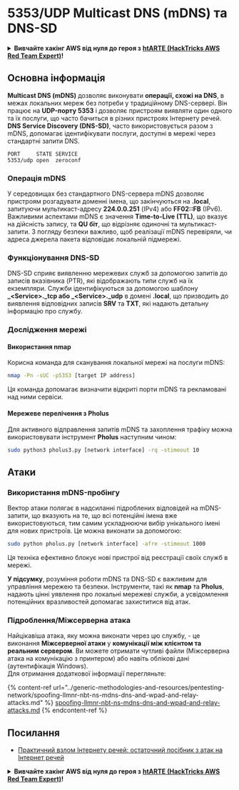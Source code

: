 # 5353/UDP Multicast DNS (mDNS) та DNS-SD

<details>

<summary><strong>Вивчайте хакінг AWS від нуля до героя з</strong> <a href="https://training.hacktricks.xyz/courses/arte"><strong>htARTE (HackTricks AWS Red Team Expert)</strong></a><strong>!</strong></summary>

Інші способи підтримки HackTricks:

* Якщо ви хочете побачити вашу **компанію в рекламі на HackTricks** або **завантажити HackTricks у форматі PDF**, перевірте [**ПЛАНИ ПІДПИСКИ**](https://github.com/sponsors/carlospolop)!
* Отримайте [**офіційний PEASS & HackTricks мерч**](https://peass.creator-spring.com)
* Відкрийте для себе [**Сім'ю PEASS**](https://opensea.io/collection/the-peass-family), нашу колекцію ексклюзивних [**NFT**](https://opensea.io/collection/the-peass-family)
* **Приєднуйтесь до** 💬 [**групи Discord**](https://discord.gg/hRep4RUj7f) або [**групи telegram**](https://t.me/peass) або **слідкуйте** за нами на **Twitter** 🐦 [**@carlospolopm**](https://twitter.com/hacktricks_live)**.**
* **Поділіться своїми хакерськими трюками, надсилайте PR до** [**HackTricks**](https://github.com/carlospolop/hacktricks) **та** [**HackTricks Cloud**](https://github.com/carlospolop/hacktricks-cloud) **репозиторіїв GitHub**.

</details>

## **Основна інформація**

**Multicast DNS (mDNS)** дозволяє виконувати **операції, схожі на DNS**, в межах локальних мереж без потреби у традиційному DNS-сервері. Він працює на **UDP-порту 5353** і дозволяє пристроям виявляти один одного та їх послуги, що часто бачиться в різних пристроях Інтернету речей. **DNS Service Discovery (DNS-SD)**, часто використовується разом з mDNS, допомагає ідентифікувати послуги, доступні в мережі через стандартні запити DNS.
```
PORT     STATE SERVICE
5353/udp open  zeroconf
```
### **Операція mDNS**

У середовищах без стандартного DNS-сервера mDNS дозволяє пристроям розгадувати доменні імена, що закінчуються на **.local**, запитуючи мультикаст-адресу **224.0.0.251** (IPv4) або **FF02::FB** (IPv6). Важливими аспектами mDNS є значення **Time-to-Live (TTL)**, що вказує на дійсність запису, та **QU біт**, що відрізняє одиночні та мультикаст-запити. З погляду безпеки важливо, щоб реалізації mDNS перевіряли, чи адреса джерела пакета відповідає локальній підмережі.

### **Функціонування DNS-SD**

DNS-SD сприяє виявленню мережевих служб за допомогою запитів до записів вказівника (PTR), які відображають типи служб на їх екземпляри. Служби ідентифікуються за допомогою шаблону **_\<Service>.\_tcp або \_\<Service>.\_udp** в домені **.local**, що призводить до виявлення відповідних записів **SRV** та **TXT**, які надають детальну інформацію про службу.

### **Дослідження мережі**

#### **Використання nmap**

Корисна команда для сканування локальної мережі на послуги mDNS:
```bash
nmap -Pn -sUC -p5353 [target IP address]
```
Ця команда допомагає визначити відкриті порти mDNS та рекламовані над ними сервіси.

#### **Мережеве перелічення з Pholus**

Для активного відправлення запитів mDNS та захоплення трафіку можна використовувати інструмент **Pholus** наступним чином:
```bash
sudo python3 pholus3.py [network interface] -rq -stimeout 10
```
## Атаки

### **Використання mDNS-пробінгу**

Вектор атаки полягає в надсиланні підроблених відповідей на mDNS-запити, що вказують на те, що всі потенційні імена вже використовуються, тим самим ускладнюючи вибір унікального імені для нових пристроїв. Це можна виконати за допомогою:
```bash
sudo python pholus.py [network interface] -afre -stimeout 1000
```
Ця техніка ефективно блокує нові пристрої від реєстрації своїх служб в мережі.

**У підсумку**, розуміння роботи mDNS та DNS-SD є важливим для управління мережею та безпеки. Інструменти, такі як **nmap** та **Pholus**, надають цінні уявлення про локальні мережеві служби, а усвідомлення потенційних вразливостей допомагає захиститися від атак.


### Підроблення/Міжсерверна атака

Найцікавіша атака, яку можна виконати через цю службу, - це виконання **Міжсерверної атаки** у **комунікації між клієнтом та реальним сервером**. Ви можете отримати чутливі файли (Міжсерверна атака на комунікацію з принтером) або навіть облікові дані (аутентифікація Windows).\
Для отримання додаткової інформації перегляньте:

{% content-ref url="../generic-methodologies-and-resources/pentesting-network/spoofing-llmnr-nbt-ns-mdns-dns-and-wpad-and-relay-attacks.md" %}
[spoofing-llmnr-nbt-ns-mdns-dns-and-wpad-and-relay-attacks.md](../generic-methodologies-and-resources/pentesting-network/spoofing-llmnr-nbt-ns-mdns-dns-and-wpad-and-relay-attacks.md)
{% endcontent-ref %}

## Посилання

* [Практичний взлом Інтернету речей: остаточний посібник з атак на Інтернет речей](https://books.google.co.uk/books/about/Practical\_IoT\_Hacking.html?id=GbYEEAAAQBAJ\&redir\_esc=y)

<details>

<summary><strong>Вивчайте хакінг AWS від нуля до героя з</strong> <a href="https://training.hacktricks.xyz/courses/arte"><strong>htARTE (HackTricks AWS Red Team Expert)</strong></a><strong>!</strong></summary>

Інші способи підтримки HackTricks:

* Якщо ви хочете побачити свою **компанію рекламовану на HackTricks** або **завантажити HackTricks у PDF**, перевірте [**ПЛАНИ ПІДПИСКИ**](https://github.com/sponsors/carlospolop)!
* Отримайте [**офіційний PEASS & HackTricks мерч**](https://peass.creator-spring.com)
* Відкрийте для себе [**Сім'ю PEASS**](https://opensea.io/collection/the-peass-family), нашу колекцію ексклюзивних [**NFT**](https://opensea.io/collection/the-peass-family)
* **Приєднуйтесь до** 💬 [**групи Discord**](https://discord.gg/hRep4RUj7f) або [**групи telegram**](https://t.me/peass) або **слідкуйте** за нами на **Twitter** 🐦 [**@carlospolopm**](https://twitter.com/hacktricks_live)**.**
* **Поділіться своїми хакерськими трюками, надсилайте PR до** [**HackTricks**](https://github.com/carlospolop/hacktricks) та [**HackTricks Cloud**](https://github.com/carlospolop/hacktricks-cloud) github репозиторіїв.

</details>
